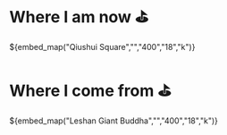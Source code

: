 
# Where I am now ⛳
${embed_map("Qiushui Square","","400","18","k")}

# Where I come from ⛳
${embed_map("Leshan Giant Buddha","","400","18","k")}